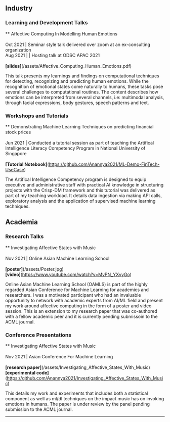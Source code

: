 
## Industry 

### Learning and Development Talks 
** Affective Computing In Modelling Human Emotions <br><br>
   Oct 2021 | Seminar style talk delivered over zoom at an ex-consulting organization<br>
   Aug 2021 | | Hosting talk at ODSC APAC 2021 <br><br>
   <b>[slides]</b>(/assets/Affective_Computing_Human_Emotions.pdf) <br>

This talk presents my learnings and findings on computational techniques for detecting, recognizing and predicting human emotions. While the recognition of emotional states come naturally to humans, these tasks pose several challenges to computational routines. The content describes how emotions can be interpreted from several channels, i.e: multimodal analysis, through facial expressions, body gestures, speech patterns and text. 

### Workshops and Tutorials
** Demonstrating Machine Learning Techniques on predicting financial stock prices<br><br>
   Jun 2021 | Conducted a tutorial session as part of teaching the Artifical Intelligence Literacy Competency Program in National University of Singapore<br><br>
   <b>[Tutorial Notebook]</b>(https://github.com/Anannya2021/ML-Demo-FinTech-UseCase)<br>
   
 The Artifical Intelligence Competency program is designed to equip executive and administrative staff with practical AI knowledge in structuring projects with the Crisp-DM framework and this tutorial was delivered as part of my teaching workload. It details data ingestion via making API calls, exploratory analysis and the application of supervised machine learning techniques.  

## Academia

### Research Talks
** Investigating Affective States with Music <br><br>
   Nov 2021 | Online Asian Machine Learning School <br><br>
   <b>[poster]</b>(/assets/Poster.jpg) <br>
   <b>[video]</b>(https://www.youtube.com/watch?v=MyPN_YXvyGo)<br>
   
Online Asian Machine Learning School (OAMLS) is part of the highly regarded Asian Conference for Machine Learning for academics and researchers. I was a motivated participant    who had an invaluable opportunity to network with academic experts from AI/ML field and present my work around affective computing in the form of a poster and video session. This is an extension to my research paper that was co-authored with a fellow academic peer and it is currently pending submissoin to the ACML journal. 

### Conference Presentations
** Investigating Affective States with Music <br><br>
   Nov 2021 | Asian Conference For Machine Learning<br><br>
   <b>[research paper]</b>(/assets/Investigating_Affective_States_With_Music)<br>
   <b>[experimental code]</b>(https://github.com/Anannya2021/Investigating_Affective_States_With_Music)<br>
   
 This details my work and experiments that includes both a statistical component as well as ml/dl techniques on the impact music has on invoking emotions in humans. The paper is under review by the panel pending submission to the ACML journal.

---
